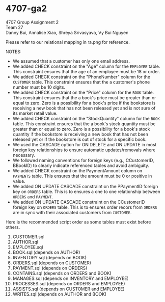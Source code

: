 # 4707-ga2
4707 Group Assignment 2 <br>
Team 27 <br>
Danny Bui, Annalise Xiao, Shreya Srivasyava, Vy Bui Nguyen <br>

Please refer to our relational mapping in ra.png for reference. 

NOTES:
- We assumed that a customer has only one email address. 
- We added CHECK constraint on the "Age" column for the `EMPLOYEE` table. This constraint ensures that the age of an employee must be 18 or order.
- We added CHECK constraint on the "PhoneNumber" column for the `CUSTOMER` table. This constraint ensures that the a customer's phone number must be 10 digits.
- We added CHECK constraint on the "Price" column for the `BOOK` table. This constraint ensures that the a book's price must be greater than or equal to zero. Zero is a possibility for a book's price if the bookstore is receiving a new book that has not been released yet and is not sure of its market retail value. <br>
- We added CHECK constraint on the "StockQuantity" column for the `BOOK` table. This constraint ensures that the a book's stock quantity must be greater than or equal to zero. Zero is a possibility for a book's stock quantity if the bookstore is receiving a new book that has not been released yet or if the bookstore is out of stock for a specific book. <br>
- We used the CASCADE option for ON DELETE and ON UPDATE in most foreign key relationships to ensure automatic updates/removals where necessary.
- We followed naming conventions for foreign keys (e.g., CCustomerID, BBookID) to clearly indicate referenced tables and avoid ambiguity.
- We added CHECK constraint on the PaymentAmount column on `PAYMENTS` table. This ensures that the amount must be 0 or positive in value.
- We added ON UPDATE CASCADE constraint on the PPaymentID foreign key on `ORDERS` table. This is to ensures a one to one relationship between `ORDERS` and `PAYMENT`.
- We added ON UPDATE CASCADE constraint on the CCustomerID foreign key on `ORDERS` table. This is to ensures order recors from `ORDERS` are in sync with their associated customers from `CUSTOMER`.




Here is the recommended script order as some tables must exist before others. <br>
1. CUSTOMER.sql <br>
2. AUTHOR.sql <br>
3. EMPLOYEE.sql <br>
4. BOOK.sql (depends on AUTHOR) <br>
5. INVENTORY.sql (depends on BOOK) <br>
6. ORDERS.sql (depends on CUSTOMER) <br>
7. PAYMENT.sql (depends on ORDERS) <br>
8. CONTAINS.sql (depends on ORDERS and BOOK) <br>
9. MANAGES.sql (depends on INVENTORY and EMPLOYEE) <br>
10. PROCESSES.sql (depends on ORDERS and EMPLOYEE) <br>
11. ASSISTS.sql (depends on CUSTOMER and EMPLOYEE) <br>
12. WRITES.sql (depends on AUTHOR and BOOK) <br>

